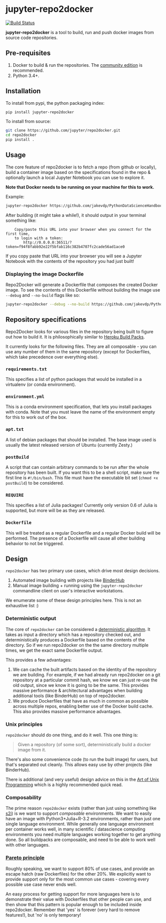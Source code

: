 # jupyter-repo2docker


[![Build Status](https://travis-ci.org/jupyter/repo2docker.svg?branch=master)](https://travis-ci.org/jupyter/repo2docker)

**jupyter-repo2docker** is a tool to build, run and push docker images from source code repositories.


## Pre-requisites

1. Docker to build & run the repositories. The [community edition](https://store.docker.com/search?type=edition&offering=community)
   is recommended.
2. Python 3.4+.

## Installation

To install from pypi, the python packaging index:

```bash
pip install jupyter-repo2docker
```

To install from source:

```bash
git clone https://github.com/jupyter/repo2docker.git
cd repo2docker
pip install .
```

## Usage

The core feature of repo2docker is to fetch a repo (from github or locally), build a container
image based on the specifications found in the repo & optionally launch a local Jupyter Notebook
you can use to explore it.

**Note that Docker needs to be running on your machine for this to work.**

Example:

```bash
jupyter-repo2docker https://github.com/jakevdp/PythonDataScienceHandbook
```

After building (it might take a while!), it should output in your terminal something like:


```
    Copy/paste this URL into your browser when you connect for the first time,
    to login with a token:
        http://0.0.0.0:36511/?token=f94f8fabb92e22f5bfab116c382b4707fc2cade56ad1ace0
```

If you copy paste that URL into your browser you will see a Jupyter Notebook with the
contents of the repository you had just built!

### Displaying the image Dockerfile
Repo2Docker will generate a Dockerfile that composes the created Docker image.
To see the contents of this Dockerfile without building the image use `--debug` and `--no-build`
flags like so:

```bash
jupyter-repo2docker --debug --no-build https://github.com/jakevdp/PythonDataScienceHandbook
```

## Repository specifications

Repo2Docker looks for various files in the repository being built to figure out how to build it.
It is philosophically similar to [Heroku Build Packs](https://devcenter.heroku.com/articles/buildpacks).

It currently looks for the following files. They are all composable - you can use any number of them
in the same repository (except for Dockerfiles, which take precedence over everything else).

### `requirements.txt`

This specifies a list of python packages that would be installed in a virtualenv (or conda environment).

### `environment.yml`

This is a conda environment specification, that lets you install packages with conda. Note that you must
leave the name of the environment empty for this to work out of the box.

### `apt.txt`

A list of debian packages that should be installed. The base image used is usually the latest released
version of Ubuntu (currently Zesty.)

### `postBuild`

A script that can contain arbitrary commands to be run after the whole repository has been built. If you
want this to be a shell script, make sure the first line is `#!/bin/bash`. This file must have the
executable bit set (`chmod +x postBuild`) to be considered.

### `REQUIRE`

This specifies a list of Julia packages! Currently only version 0.6 of Julia is supported, but more will
be as they are released.

### `Dockerfile`

This will be treated as a regular Dockerfile and a regular Docker build will be performed. The presence
of a Dockerfile will cause all other building behavior to not be triggered.

## Design

`repo2docker` has two primary use cases, which drive most design decisions.

1. Automated image building with projects like
   [BinderHub](http://github.com/jupyterhub/binderhub)
2. Manual image building + running using the `jupyter-repo2docker` commandline
   client on user's interactive workstations.

We enumerate some of these design principles here. This is not an exhaustive
list :)

### Deterministic output

The core of `repo2docker` can be considered a
[deterministic algorithm](https://en.wikipedia.org/wiki/Deterministic_algorithm).
It takes as input a directory which has a repository checked out, and
deterministically produces a Dockerfile based on the contents of the directory.
So if we run repo2docker on the the same directory multiple times, we get the
exact same Dockerfile output.

This provides a few advantages:

1. We can cache the built artifacts based on the identity of the repository we are
   building. For example, if we had already run repo2docker on a git repository
   at a particular commit hash, we know we can just re-use the old output, since
   we know it is going to be the same. This provides massive performance &
   architectural advantages when building additional tools (like BinderHub) on
   top of repo2docker.
2. We produce Dockerfiles that have as much in common as possible across
   multiple repos, enabling better use of the Docker build cache. This also
   provides massive performance advantages.

### Unix principles

`repo2docker` should do one thing, and do it well. This one thing is:

> Given a repository (of some sort), deterministically build a docker image from
> it.

There's also some convenience code (to run the built image) for users, but
that's separated out cleanly. This allows easy use by other projects (like
BinderHub).

There is additional (and very useful) design advice on this in
the [Art of Unix Programming](http://www.faqs.org/docs/artu/ch01s06.html) which
is a highly recommended quick read.

### Composability

The prime reason `repo2docker` exists (rather than just using something
like [s2i](https://github.com/openshift/source-to-image)) is we want to support
*composable* environments. We want to easily have an image with
Python3+Julia+R-3.2 environments, rather than just one single language
environment. While generally one language environment per container works well,
in many scientific / datascience computing environments you need multiple
languages working together to get anything done. So all buildpacks are
composable, and need to be able to work well with other languages.

### [Pareto principle](https://en.wikipedia.org/wiki/Pareto_principle)

Roughly speaking, we want to support 80% of use cases, and provide an escape
hatch (raw Dockerfiles) for the other 20%. We explicitly want to provide support
only for the most common use cases - covering every possible use case never ends
well.

An easy process for getting support for more languages here is to demonstrate
their value with Dockerfiles that other people can use, and then show that this
pattern is popular enough to be included inside repo2docker. Remember that 'yes'
is forever (very hard to remove features!), but 'no' is only temporary!

